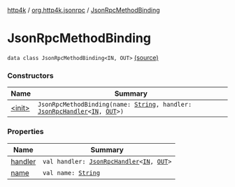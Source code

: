 [http4k](../../index.md) / [org.http4k.jsonrpc](../index.md) / [JsonRpcMethodBinding](./index.md)

# JsonRpcMethodBinding

`data class JsonRpcMethodBinding<IN, OUT>` [(source)](https://github.com/http4k/http4k/blob/master/http4k-jsonrpc/src/main/kotlin/org/http4k/jsonrpc/JsonRpcService.kt#L104)

### Constructors

| Name | Summary |
|---|---|
| [&lt;init&gt;](-init-.md) | `JsonRpcMethodBinding(name: `[`String`](https://kotlinlang.org/api/latest/jvm/stdlib/kotlin/-string/index.html)`, handler: `[`JsonRpcHandler`](../-json-rpc-handler.md)`<`[`IN`](index.md#IN)`, `[`OUT`](index.md#OUT)`>)` |

### Properties

| Name | Summary |
|---|---|
| [handler](handler.md) | `val handler: `[`JsonRpcHandler`](../-json-rpc-handler.md)`<`[`IN`](index.md#IN)`, `[`OUT`](index.md#OUT)`>` |
| [name](name.md) | `val name: `[`String`](https://kotlinlang.org/api/latest/jvm/stdlib/kotlin/-string/index.html) |
